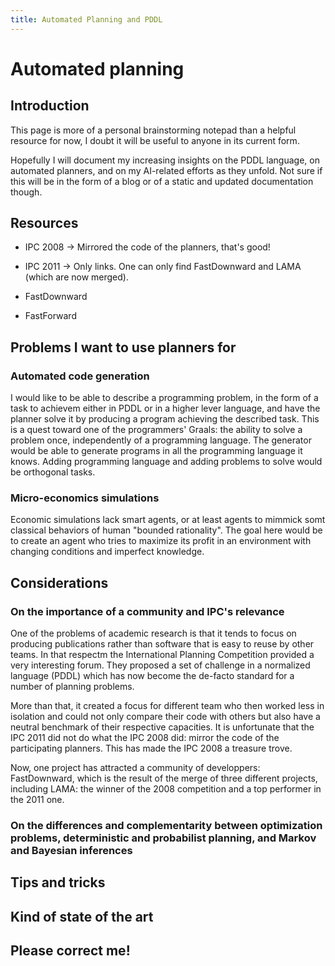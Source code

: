 ```yaml
---
title: Automated Planning and PDDL
---
```


# Automated planning
## Introduction

This page is more of a personal brainstorming notepad than a helpful resource for now, I doubt it will be useful to anyone in its current form.

Hopefully I will document my increasing insights on the PDDL language, on automated planners, and on my AI-related efforts as they unfold. Not sure if this will be in the form of a blog or of a static and updated documentation though.

## Resources

* IPC 2008 -> Mirrored the code of the planners, that's good!
* IPC 2011 -> Only links. One can only find FastDownward and LAMA (which are now merged).

* FastDownward
* FastForward

## Problems I want to use planners for

### Automated code generation

I would like to be able to describe a programming problem, in the form of a task to achievem either in PDDL or in a higher lever language, and have the planner solve it by producing a program achieving the described task. This is a quest toward one of the programmers' Graals: the ability to solve a problem once, independently of a programming language. The generator would be able to generate programs in all the programming language it knows. Adding programming language and adding problems to solve would be orthogonal tasks.

### Micro-economics simulations

Economic simulations lack smart agents, or at least agents to mimmick somt classical behaviors of human "bounded rationality". The goal here would be to create an agent who tries to maximize its profit in an environment with changing conditions and imperfect knowledge. 

## Considerations

### On the importance of a community and IPC's relevance

One of the problems of academic research is that it tends to focus on producing publications rather than software that is easy to reuse by other teams. In that respectm the International Planning Competition provided a very interesting forum. They proposed a set of challenge in a normalized language (PDDL) which has now become the de-facto standard for a number of planning problems.

More than that, it created a focus for different team who then worked less in isolation and could not only compare their code with others but also have a neutral benchmark of their respective capacities. It is unfortunate that the IPC 2011 did not do what the IPC 2008 did: mirror the code of the participating planners. This has made the IPC 2008 a treasure trove.

Now, one project has attracted a community of developpers: FastDownward, which is the result of the merge of three different projects, including LAMA: the winner of the 2008 competition and a top performer in the 2011 one. 


### On the differences and complementarity between optimization problems, deterministic and probabilist planning, and Markov and Bayesian inferences

## Tips and tricks
## Kind of state of the art
## Please correct me!

